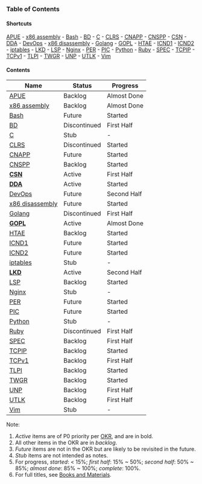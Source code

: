 ### **Table of Contents**

#### Shortcuts

[APUE](apue/index.md) - [x86 assembly](asm/index.md) - [Bash](bash/index.md) - [BD](bd/index.md) - [C](c/index.md) - [CLRS](clrs/index.md) - [CNAPP](cnapp/index.md) - [CNSPP](cnspp/index.md) - [CSN](csn/index.md) - [DDA](dda/index.md) - [DevOps](devops/index.md) - [x86 disassembly](disassembly/index.md) - [Golang](golang/index.md) - [GOPL](gopl/index.md) - [HTAE](htae/index.md) - [ICND1](icnd1/index.md) - [ICND2](icnd2/index.md) - [iptables](iptables/index.md) - [LKD](lkd/index.md) - [LSP](lsp/index.md) - [Nginx](nginx/index.md) - [PER](per/index.md) - [PIC](pic/index.md) - [Python](python/index.md) - [Ruby](ruby/index.md) - [SPEC](spec/index.md) - [TCPIP](tcpip/index.md) - [TCPv1](tcpv1/index.md) - [TLPI](tlpi/index.md) - [TWGR](twgr/index.md) - [UNP](unp/index.md) - [UTLK](utlk/index.md) - [Vim](vim/index.md)

#### Contents

Name | Status | Progress
---- | ------ | --------
[APUE](apue/index.md) | Backlog | Almost Done
[x86 assembly](asm/index.md) | Backlog | Almost Done
[Bash](bash/index.md) | Future | Started
[BD](bd/index.md) | Discontinued | First Half
[C](c/index.md) | Stub | -
[CLRS](clrs/index.md) | Discontinued | Started
[CNAPP](cnapp/index.md) | Future | Started
[CNSPP](cnspp/index.md) | Backlog | Started
[**CSN**](csn/index.md) | Active | First Half
[**DDA**](dda/index.md) | Active | Started
[DevOps](devops/index.md) | Future | Second Half
[x86 disassembly](disassembly/index.md) | Future | Started
[Golang](golang/index.md) | Discontinued | First Half
[**GOPL**](gopl/index.md) | Active | Almost Done
[HTAE](htae/index.md) | Backlog | Started
[ICND1](icnd1/index.md) | Future | Started
[ICND2](icnd2/index.md) | Future | Started
[iptables](iptables/index.md) | Stub | -
[**LKD**](lkd/index.md) | Active | Second Half
[LSP](lsp/index.md) | Backlog | Started
[Nginx](nginx/index.md) | Stub | -
[PER](per/index.md) | Future | Started
[PIC](pic/index.md) | Future | Started
[Python](python/index.md) | Stub | -
[Ruby](ruby/index.md) | Discontinued | First Half
[SPEC](spec/index.md) | Backlog | First Half
[TCPIP](tcpip/index.md) | Backlog | Started
[TCPv1](tcpv1/index.md) | Backlog | First Half
[TLPI](tlpi/index.md) | Backlog | Started
[TWGR](twgr/index.md) | Backlog | Started
[UNP](unp/index.md) | Backlog | First Half
[UTLK](utlk/index.md) | Backlog | First Half
[Vim](vim/index.md) | Stub | -

Note:

1. *Active* items are of P0 priority per [OKR](roadmap/okr.md), and are in bold.
2. All other items in the OKR are in *backlog*.
3. *Future* items are not in the OKR but are likely to be revisited in the future.
4. *Stub* items are not intended as notes.
5. For progress, *started*: < 15%; *first half*: 15% ~ 50%; *second half*: 50% ~ 85%; *almost done*: 85% ~ 100%; *complete*: 100%.
6. For full titles, see [Books and Materials](books.md).
